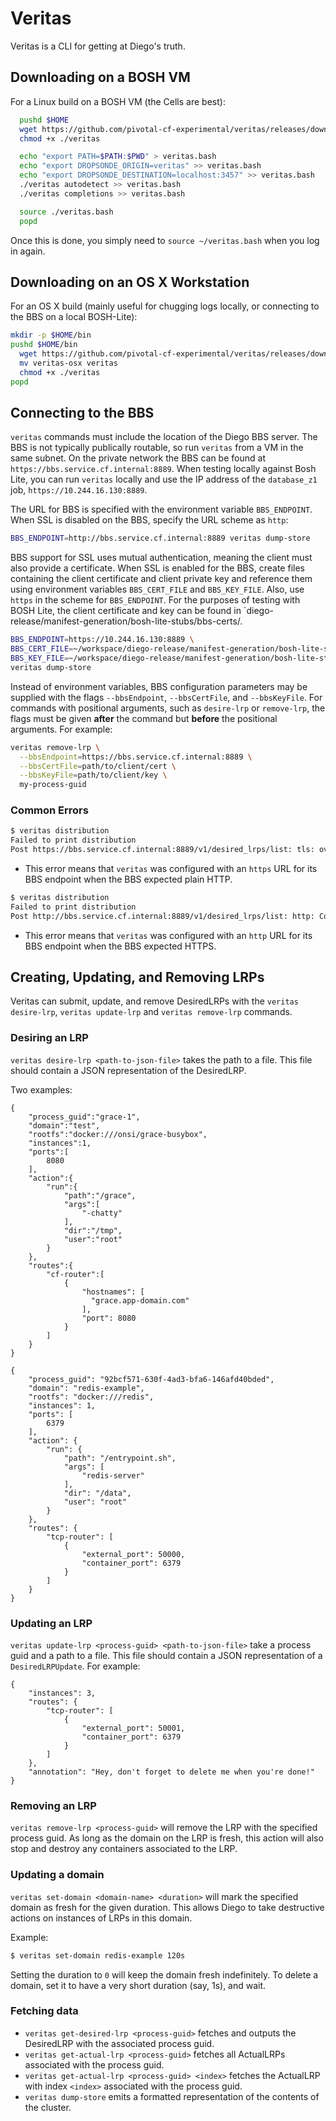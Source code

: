 # Veritas

Veritas is a CLI for getting at Diego's truth.

## Downloading on a BOSH VM

For a Linux build on a BOSH VM (the Cells are best):

```bash
  pushd $HOME
  wget https://github.com/pivotal-cf-experimental/veritas/releases/download/latest/veritas -O ./veritas
  chmod +x ./veritas

  echo "export PATH=$PATH:$PWD" > veritas.bash
  echo "export DROPSONDE_ORIGIN=veritas" >> veritas.bash
  echo "export DROPSONDE_DESTINATION=localhost:3457" >> veritas.bash
  ./veritas autodetect >> veritas.bash
  ./veritas completions >> veritas.bash

  source ./veritas.bash
  popd
```

Once this is done, you simply need to `source ~/veritas.bash` when you log in again.


## Downloading on an OS X Workstation

For an OS X build (mainly useful for chugging logs locally, or connecting to the BBS on a local BOSH-Lite):

```bash
mkdir -p $HOME/bin
pushd $HOME/bin
  wget https://github.com/pivotal-cf-experimental/veritas/releases/download/latest/veritas-osx
  mv veritas-osx veritas
  chmod +x ./veritas
popd
```

## Connecting to the BBS

`veritas` commands must include the location of the Diego BBS server. The BBS is not typically publically routable, so run `veritas` from a VM in the same subnet. On the private network the BBS can be found at `https://bbs.service.cf.internal:8889`. When testing locally against Bosh Lite, you can run `veritas` locally and use the IP address of the `database_z1` job, `https://10.244.16.130:8889`.

The URL for BBS is specified with the environment variable `BBS_ENDPOINT`. When SSL is disabled on the BBS, specify the URL scheme as `http`:

```bash
BBS_ENDPOINT=http://bbs.service.cf.internal:8889 veritas dump-store
```

BBS support for SSL uses mutual authentication, meaning the client must also provide a certificate. When SSL is enabled for the BBS, create files containing the client certificate and client private key and reference them using environment variables `BBS_CERT_FILE` and `BBS_KEY_FILE`. Also, use `https` in the scheme for `BBS_ENDPOINT`. For the purposes of testing with BOSH Lite, the client certificate and key can be found in `diego-release/manifest-generation/bosh-lite-stubs/bbs-certs/.

```bash
BBS_ENDPOINT=https://10.244.16.130:8889 \
BBS_CERT_FILE=~/workspace/diego-release/manifest-generation/bosh-lite-stubs/bbs-certs/client.crt \ 
BBS_KEY_FILE=~/workspace/diego-release/manifest-generation/bosh-lite-stubs/bbs-certs/client.key \
veritas dump-store
```

Instead of environment variables, BBS configuration parameters may be supplied with the flags `--bbsEndpoint`, `--bbsCertFile`, and `--bbsKeyFile`. For commands with positional arguments, such as `desire-lrp` or `remove-lrp`, the flags must be given **after** the command but **before** the positional arguments. For example:

```bash
veritas remove-lrp \
  --bbsEndpoint=https://bbs.service.cf.internal:8889 \
  --bbsCertFile=path/to/client/cert \
  --bbsKeyFile=path/to/client/key \
  my-process-guid

```

### Common Errors

```bash
$ veritas distribution
Failed to print distribution
Post https://bbs.service.cf.internal:8889/v1/desired_lrps/list: tls: oversized record received with length 20527
```

- This error means that `veritas` was configured with an `https` URL for its BBS endpoint when the BBS expected plain HTTP.


```bash
$ veritas distribution
Failed to print distribution
Post http://bbs.service.cf.internal:8889/v1/desired_lrps/list: http: ContentLength=2 with Body length 0
```

- This error means that `veritas` was configured with an `http` URL for its BBS endpoint when the BBS expected HTTPS.



## Creating, Updating, and Removing LRPs

Veritas can submit, update, and remove DesiredLRPs with the `veritas desire-lrp`, `veritas update-lrp` and `veritas remove-lrp` commands.

### Desiring an LRP

`veritas desire-lrp <path-to-json-file>` takes the path to a file.  This file should contain a JSON representation of the DesiredLRP.  

Two examples:

```
{
    "process_guid":"grace-1",
    "domain":"test",
    "rootfs":"docker:///onsi/grace-busybox",
    "instances":1,
    "ports":[
        8080
    ],
    "action":{
        "run":{
            "path":"/grace",
            "args":[
                "-chatty"
            ],
            "dir":"/tmp",
            "user":"root"
        }
    },
    "routes":{
        "cf-router":[
            {
                "hostnames": [
                  "grace.app-domain.com"
                ],
                "port": 8080
            }
        ]
    }
}
```

```
{
    "process_guid": "92bcf571-630f-4ad3-bfa6-146afd40bded",
    "domain": "redis-example",
    "rootfs": "docker:///redis",
    "instances": 1,
    "ports": [
        6379
    ],
    "action": {
        "run": {
            "path": "/entrypoint.sh",
            "args": [
                "redis-server"
            ],
            "dir": "/data",
            "user": "root"
        }
    },
    "routes": {
        "tcp-router": [
            {
                "external_port": 50000,
                "container_port": 6379
            }
        ]
    }
}
```

### Updating an LRP

`veritas update-lrp <process-guid> <path-to-json-file>` take a process guid and a path to a file.  This file should contain a JSON representation of a `DesiredLRPUpdate`.  For example:

```
{
    "instances": 3,
    "routes": {
        "tcp-router": [
            {
                "external_port": 50001,
                "container_port": 6379
            }
        ]
    },
    "annotation": "Hey, don't forget to delete me when you're done!"
}
```

### Removing an LRP

`veritas remove-lrp <process-guid>` will remove the LRP with the specified process guid. As long as the domain on the LRP is fresh, this action will also stop and destroy any containers associated to the LRP.

### Updating a domain

`veritas set-domain <domain-name> <duration>` will mark the specified domain as fresh for the given duration. This allows Diego to take destructive actions on instances of LRPs in this domain.

Example:

```bash
$ veritas set-domain redis-example 120s
```

Setting the duration to `0` will keep the domain fresh indefinitely. To delete a domain, set it to have a very short duration (say, 1s), and wait.

### Fetching data

- `veritas get-desired-lrp <process-guid>` fetches and outputs the DesiredLRP with the associated process guid.
- `veritas get-actual-lrp <process-guid>` fetches all ActualLRPs associated with the process guid.
- `veritas get-actual-lrp <process-guid> <index>` fetches the ActualLRP with index `<index>` associated with the process guid.
- `veritas dump-store` emits a formatted representation of the contents of the cluster.
